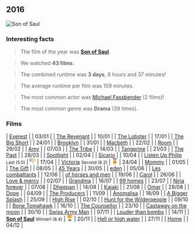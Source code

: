 ## 2016

![Son of Saul](https://i.guim.co.uk/img/media/985ad770d51f30e994f48ebc5b64324107d3acc1/0_110_2496_1497/master/2496.jpg?w=620&q=20&auto=format&usm=12&fit=max&dpr=2&s=347db138b8bd4c560d5f7640586fe05e)

### Interesting facts

> The film of the year was [**Son of Saul**](http://www.imdb.com/title/tt3808342/).

> We watched **43 films**.

> The combined runtime was **3 days**, 6 hours and 37 minutes!

>  The average runtime per film was 109 minutes.

> The most common actor was [Michael Fassbender](http://www.imdb.com/name/nm1055413/) (2 films)!

>  The most common genre was **Drama** (39 times).

### Films

| [Everest](http://www.imdb.com/title/tt2719848/) | | 03/01 |
| [The Revenant](http://www.imdb.com/title/tt1663202/) | | 10/01 |
| [The Lobster](http://www.imdb.com/title/tt3464902/) | | 17/01 |
| [The Big Short](http://www.imdb.com/title/tt1596363/) | | 24/01 |
| [Brooklyn](http://www.imdb.com/title/tt2381111/) | | 31/01 |
| [Macbeth](http://www.imdb.com/title/tt2884018/) | | 22/02 |
| [Room](http://www.imdb.com/title/tt3170832/) | | 29/02 |
| [Amy](http://www.imdb.com/title/tt2870648/) | | 07/03 |
| [The Tribe](http://www.imdb.com/title/tt1745787/) | | 14/03 |
| [Tangerine](http://www.imdb.com/title/tt3824458/) | | 21/03 |
| [The Past](http://www.imdb.com/title/tt2404461/) | | 28/03 |
| [Spotlight](http://www.imdb.com/title/tt1895587/) | | 02/04 |
| [Sicario](http://www.imdb.com/title/tt3397884/) | | 10/04 |
| [Listen Up Philip](http://www.imdb.com/title/tt3093546/) <small>Last (5.0)</small> | ![Last](images/last.png) | 17/04 |
| [Victoria](http://www.imdb.com/title/tt4226388/) <small>Second (8.2)</small> | ![Second](/images/second.png) | 24/04 |
| [Mommy](http://www.imdb.com/title/tt3612616/) | | 01/05 |
| [The Gift](http://www.imdb.com/title/tt4178092/) | | 08/05 |
| [45 Years](http://www.imdb.com/title/tt3544082/) | | 30/05 |
| [eden](http://www.imdb.com/title/tt1734433/) | | 05/06 |
| [Les combattants](http://www.imdb.com/title/tt2079926/) | | 12/06 |
| [of horses and men](http://www.imdb.com/title/tt3074732/) | | 19/06 |
| [Carol](http://www.imdb.com/title/tt2402927/) | | 26/06 |
| [Love & mercy](http://www.imdb.com/title/tt3774694/) | | 02/07 |
| [Grandma](http://www.imdb.com/title/tt4270516/) | | 16/07 |
| [99 homes](http://www.imdb.com/title/tt2891174/) | | 23/07 |
| [Nina forever](http://www.imdb.com/title/tt2885628/) | | 07/08 |
| [Dheepan](http://www.imdb.com/title/tt4082068/) | | 14/08 |
| [Kajaki](http://www.imdb.com/title/tt3622120/) | | 21/08 |
| [Omar](http://www.imdb.com/title/tt2852406/) | | 28/08 |
| [Dope](http://www.imdb.com/title/tt3850214/) | | 04/09 |
| [The Producers](http://www.imdb.com/title/tt0063462/) | | 11/09 |
| [Anomalisa](http://www.imdb.com/title/tt2401878/) | | 18/09 |
| [A Bigger Splash](http://www.imdb.com/title/tt2056771/) | | 25/09 |
| [High Rise](http://www.imdb.com/title/tt0125141/) | | 02/10 |
| [Hunt for the Wilderpeople](http://www.imdb.com/title/tt4698684/) | | 09/10 |
| [Bone Tomahawk](http://www.imdb.com/title/tt2494362/) | | 16/10 |
| [The Counsellor](http://www.imdb.com/title/tt2193215/) | | 23/10 |
| [Castaway on the moon](http://www.imdb.com/title/tt1499666/) | | 30/10 |
| [Swiss Army Man](http://www.imdb.com/title/tt4034354/) | | 07/11 |
| [Louder than bombs](http://www.imdb.com/title/tt2217859/) | | 14/11 |
| [**Son of Saul**](http://www.imdb.com/title/tt3808342/) <small>Winner! (8.4)</small> | ![Winner!](/images/first.png) | 20/11 |
| [Hell or high water](http://www.imdb.com/title/tt2582782/) | | 27/11 |
| [Home](http://www.imdb.com/title/tt2224026/) | | 04/12 |